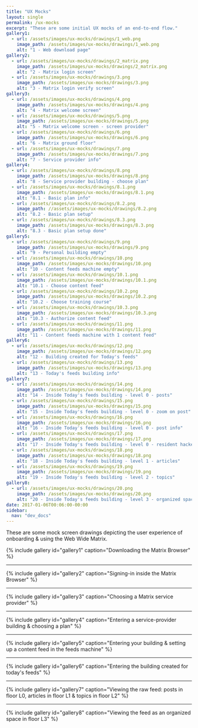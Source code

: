 ```yaml
---
title: "UX Mocks"
layout: single
permalink: /ux-mocks
excerpt: "These are some initial UX mocks of an end-to-end flow."
gallery1:
  - url: /assets/images/ux-mocks/drawings/1_web.png
    image_path: /assets/images/ux-mocks/drawings/1_web.png
    alt: "1 - Web download page"
gallery2:
  - url: /assets/images/ux-mocks/drawings/2_matrix.png
    image_path: /assets/images/ux-mocks/drawings/2_matrix.png
    alt: "2 - Matrix login screen"
  - url: /assets/images/ux-mocks/drawings/3.png
    image_path: /assets/images/ux-mocks/drawings/3.png
    alt: "3 - Matrix login verify screen"
gallery3:
  - url: /assets/images/ux-mocks/drawings/4.png
    image_path: /assets/images/ux-mocks/drawings/4.png
    alt: "4 - Matrix welcome screen"
  - url: /assets/images/ux-mocks/drawings/5.png
    image_path: /assets/images/ux-mocks/drawings/5.png
    alt: "5 - Matrix welcome screen - screen provider"
  - url: /assets/images/ux-mocks/drawings/6.png
    image_path: /assets/images/ux-mocks/drawings/6.png
    alt: "6 - Matrix ground floor"
  - url: /assets/images/ux-mocks/drawings/7.png
    image_path: /assets/images/ux-mocks/drawings/7.png
    alt: "7 - Service provider info"
gallery4:
  - url: /assets/images/ux-mocks/drawings/8.png
    image_path: /assets/images/ux-mocks/drawings/8.png
    alt: "8 - Service provider building - choose plan"
  - url: /assets/images/ux-mocks/drawings/8.1.png
    image_path: /assets/images/ux-mocks/drawings/8.1.png
    alt: "8.1 - Basic plan info"
  - url: /assets/images/ux-mocks/drawings/8.2.png
    image_path: //assets/images/ux-mocks/drawings/8.2.png
    alt: "8.2 - Basic plan setup"
  - url: /assets/images/ux-mocks/drawings/8.3.png
    image_path: /assets/images/ux-mocks/drawings/8.3.png
    alt: "8.3 - Basic plan setup done"
gallery5:
  - url: /assets/images/ux-mocks/drawings/9.png
    image_path: /assets/images/ux-mocks/drawings/9.png
    alt: "9 - Personal building empty"
  - url: /assets/images/ux-mocks/drawings/10.png
    image_path: /assets/images/ux-mocks/drawings/10.png
    alt: "10 - Content feeds machine empty"
  - url: /assets/images/ux-mocks/drawings/10.1.png
    image_path: /assets/images/ux-mocks/drawings/10.1.png
    alt: "10.1 - Choose content feed"
  - url: /assets/images/ux-mocks/drawings/10.2.png
    image_path: /assets/images/ux-mocks/drawings/10.2.png
    alt: "10.2 - Choose training course"
  - url: /assets/images/ux-mocks/drawings/10.3.png
    image_path: /assets/images/ux-mocks/drawings/10.3.png
    alt: "10.3 - Authorize content feed"
  - url: /assets/images/ux-mocks/drawings/11.png
    image_path: /assets/images/ux-mocks/drawings/11.png
    alt: "11 - Content feeds machine with 1 content feed"
gallery6:
  - url: /assets/images/ux-mocks/drawings/12.png
    image_path: /assets/images/ux-mocks/drawings/12.png
    alt: "12 - Building created for Today's feeds"
  - url: /assets/images/ux-mocks/drawings/13.png
    image_path: /assets/images/ux-mocks/drawings/13.png
    alt: "13 - Today's feeds building info"
gallery7:
  - url: /assets/images/ux-mocks/drawings/14.png
    image_path: /assets/images/ux-mocks/drawings/14.png
    alt: "14 - Inside Today's feeds building - level 0 - posts"
  - url: /assets/images/ux-mocks/drawings/15.png
    image_path: /assets/images/ux-mocks/drawings/15.png
    alt: "15 - Inside Today's feeds building - level 0 - zoom on post"
  - url: /assets/images/ux-mocks/drawings/16.png
    image_path: /assets/images/ux-mocks/drawings/16.png
    alt: "16 - Inside Today's feeds building - level 0 - post info"
  - url: /assets/images/ux-mocks/drawings/17.png
    image_path: /assets/images/ux-mocks/drawings/17.png
    alt: "17 - Inside Today's feeds building - level 0 - resident hackers"
  - url: /assets/images/ux-mocks/drawings/18.png
    image_path: /assets/images/ux-mocks/drawings/18.png
    alt: "18 - Inside Today's feeds building - level 1 - articles"
  - url: /assets/images/ux-mocks/drawings/19.png
    image_path: /assets/images/ux-mocks/drawings/19.png
    alt: "19 - Inside Today's feeds building - level 2 - topics"
gallery8:
  - url: /assets/images/ux-mocks/drawings/20.png
    image_path: /assets/images/ux-mocks/drawings/20.png
    alt: "20 - Inside Today's feeds building - level 3 - organized space"
date: 2017-01-06T00:06:00-00:00
sidebar:
  nav: "dev_docs"
---
```


These are some mock screen drawings depicting the user experience of onboarding & using the Web Wide Matrix.

{% include gallery id="gallery1" caption="Downloading the Matrix Browser" %}
<hr/>

{% include gallery id="gallery2" caption="Signing-in inside the Matrix Browser" %}
<hr/>

{% include gallery id="gallery3" caption="Choosing a Matrix service provider" %}
<hr/>

{% include gallery id="gallery4" caption="Entering a service-provider building & choosing a plan" %}
<hr/>

{% include gallery id="gallery5" caption="Entering your building & setting up a content feed in the feeds machine" %}
<hr/>

{% include gallery id="gallery6" caption="Entering the building created for today's feeds" %}
<hr/>

{% include gallery id="gallery7" caption="Viewing the raw feed: posts in floor L0, articles in floor L1 & topics in floor L2" %}
<hr/>


{% include gallery id="gallery8" caption="Viewing the feed as an organized space in floor L3" %}


